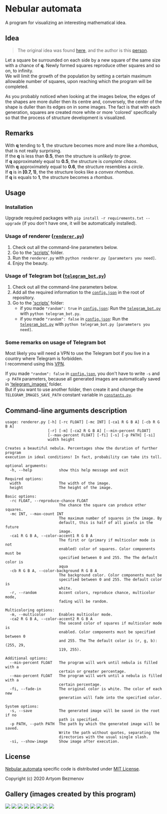 # Nebular automata
A program for visualizing an interesting mathematical idea.

## Idea
>The original idea was found [here](https://vk.com/math_dosug?w=wall-149993556_46382), and the author is this [person](https://vk.com/id504076319).

Let a square be surrounded on each side by a new square of the same size with a chance of **q**. Newly formed squares reproduce other squares and so on, to infinity.  
We will limit the growth of the population by setting a certain maximum allowable number of squares, upon reaching which the program will be completed.

As you probably noticed when looking at the images below, the edges of the shapes are more duller then its centre and, conversely, the center of the shape is duller than its edges on in some images. The fact is that with each generation, squares are created more white or more 'colored' specifically so that the process of structure development is visualized.

## Remarks
With **q** tending to **1**, the structure becomes more and more like a *rhombus*, that is not really surprising.  
If the **q** is less than **0.5**, then the structure is *unlikely to grow*.  
If **q** approximately equal to **0.5**, the structure is *complete chaos*.  
With **q** approximately equal to **0.6**, the structure resembles a *circle*.  
If **q** is in **\[0.7, 1)**, the the structure looks like a *convex rhombus*.  
If **q** is equals to **1**, the structure becomes a *rhombus*.

## Usage
### Installation
Upgrade required packages with `pip install -r requirements.txt --upgrade` (if you don't have one, it will be automatically installed).
### Usage of renderer ([`renderer.py`](scripts/renderer.py))
1. Check out all the command-line parameters below.
2. Go to the ['scripts'](scripts/) folder.
3. Run the `renderer.py` with `python renderer.py [parameters you need]`.
4. Enjoy the beauty.
### Usage of Telegram bot ([`telegram_bot.py`](scripts/telegram_bot.py))
1. Check out all the command-line parameters below.
2. Add all the required information to the [`config.json`](config.json) in the root of repository.
3. Go to the ['scripts'](scripts/) folder:
   * if you made `"random": true` in [`config.json`](config.json): Run the [`telegram_bot.py`](scripts/telegram_bot.py) with `python telegram_bot.py`.
   * if you made `"random": false` in [`config.json`](config.json): Run the [`telegram_bot.py`](scripts/telegram_bot.py) with `python telegram_bot.py [parameters you need]`.
### Some remarks on usage of Telegram bot
Most likely you will need a VPN to use the Telegram bot if you live in a country where Telegram is forbidden.  
I recommend using this [VPN](https://windscribe.com).

If you made `"random": false` in [`config.json`](config.json), you don't have to write `-s` and `-p PATH` parameters, because all generated images are automatically saved in ['telegram_images'](telegram_images/) folder.  
But if you want to use another folder, then create it and change the `TELEGRAM_IMAGES_SAVE_PATH` constant variable in [`constants.py`](scripts/constants.py).

## Command-line arguments description
```
usage: renderer.py [-h] [-rc FLOAT] [-mc INT] [-ca1 R G B A] [-cb R G B A]
                   [-r] [-m] [-ca2 R G B A] [--min-percent FLOAT]
                   [--max-percent FLOAT] [-fi] [-s] [-p PATH] [-si]
                   width height

Creates a beautiful nebula. Percentages show the duration of further program
execution in ideal conditions! In fact, probability can take its toll.

optional arguments:
  -h, --help            show this help message and exit

Required options:
  width                 The width of the image.
  height                The height of the image.

Basic options:
  -rc FLOAT, --reproduce-chance FLOAT
                        The chance the square can produce other squares.
  -mc INT, --max-count INT
                        The maximum number of squares in the image. By
                        default, this is half of all pixels in the future
                        image.
  -ca1 R G B A, --color-accent1 R G B A
                        The first or (primary if multicolor mode is not
                        enabled) color of squares. Color components must be
                        specified between 0 and 255. The The default color is
                        aqua
  -cb R G B A, --color-background R G B A
                        The background color. Color components must be
                        specified between 0 and 255. The default color is
                        white.
  -r, --random          Accent colors, reproduce chance, multicolor mode,
                        fading will be random.

Multicoloring options:
  -m, --multicolor      Enables multicolor mode.
  -ca2 R G B A, --color-accent2 R G B A
                        The second color of squares if multicolor mode is
                        enabled. Color components must be specified between 0
                        and 255. The The default color is (r, g, b): (255, 29,
                        119, 255).

Additional options:
  --min-percent FLOAT   The program will work until nebula is filled with a
                        certain or greater percentage.
  --max-percent FLOAT   The program will work until a nebula is filled with a
                        certain percentage.
  -fi, --fade-in        The original color is white. The color of each new
                        generation will fade into the specified color.

System options:
  -s, --save            The generated image will be saved in the root if no
                        path is specified.
  -p PATH, --path PATH  The path by which the generated image will be saved.
                        Write the path without quotes, separating the
                        directories with the usual single slash.
  -si, --show-image     Show image after execution.
```

## License
[Nebular automata](https://github.com/8nhuman8/nebular-automata) specific code is distributed under [MIT License](LICENSE).

Copyright (c) 2020 Artyom Bezmenov

## Gallery (images created by this program)
![](gallery/1.png)
![](gallery/2.png)
![](gallery/3.png)
![](gallery/4.png)
![](gallery/5.png)
![](gallery/6.png)
![](gallery/7.png)
![](gallery/8.png)
